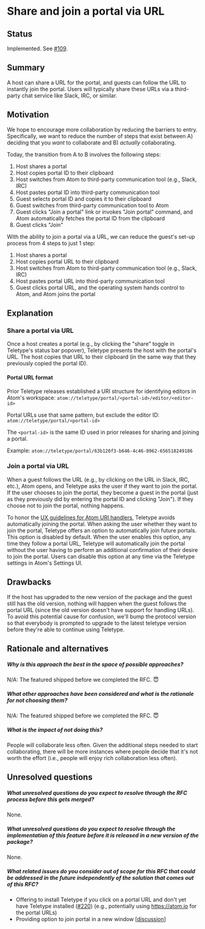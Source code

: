 # Share and join a portal via URL

## Status

Implemented. See [#109](https://github.com/atom/teletype/issues/109).

## Summary

A host can share a URL for the portal, and guests can follow the URL to instantly join the portal. Users will typically share these URLs via a third-party chat service like Slack, IRC, or similar.

## Motivation

We hope to encourage more collaboration by reducing the barriers to entry. Specifically, we want to reduce the number of steps that exist between A) deciding that you *want* to collaborate and B) *actually* collaborating.

Today, the transition from A to B involves the following steps:

1. Host shares a portal
2. Host copies portal ID to their clipboard
3. Host switches from Atom to third-party communication tool (e.g., Slack, IRC)
4. Host pastes portal ID into third-party communication tool
5. Guest selects portal ID and copies it to their clipboard
6. Guest switches from third-party communication tool to Atom
7. Guest clicks "Join a portal" link or invokes "Join portal" command, and Atom automatically fetches the portal ID from the clipboard
8. Guest clicks "Join"

With the ability to join a portal via a URL, we can reduce the guest's set-up process from 4 steps to just 1 step:

1. Host shares a portal
2. Host copies portal URL to their clipboard
3. Host switches from Atom to third-party communication tool (e.g., Slack, IRC)
4. Host pastes portal URL into third-party communication tool
5. Guest clicks portal URL, and the operating system hands control to Atom, and Atom joins the portal

## Explanation

### Share a portal via URL

Once a host creates a portal (e.g., by clicking the "share" toggle in Teletype's status bar popover), Teletype presents the host with the portal's URL. The host copies that URL to their clipboard (in the same way that they previously copied the portal ID).

#### Portal URL format

Prior Teletype releases established a URI structure for identifying editors in Atom's workspace: `atom://teletype/portal/<portal-id>/editor/<editor-id>`

Portal URLs use that same pattern, but exclude the editor ID: `atom://teletype/portal/<portal-id>`

The `<portal-id>` is the same ID used in prior releases for sharing and joining a portal.

Example: `atom://teletype/portal/63b120f3-b646-4c46-8962-656518249186`

### Join a portal via URL

When a guest follows the URL (e.g., by clicking on the URL in Slack, IRC, etc.), Atom opens, and Teletype asks the user if they want to join the portal. If the user chooses to join the portal, they become a guest in the portal (just as they previously did by entering the portal ID and clicking "Join"). If they choose not to join the portal, nothing happens.

To honor the [UX guidelines for Atom URI handlers](https://flight-manual.atom.io/hacking-atom/sections/handling-uris/), Teletype avoids automatically joining the portal. When asking the user whether they want to join the portal, Teletype offers an option to automatically join future portals. This option is disabled by default. When the user enables this option, any time they follow a portal URL, Teletype will automatically join the portal without the user having to perform an additional confirmation of their desire to join the portal. Users can disable this option at any time via the Teletype settings in Atom's Settings UI.

## Drawbacks

If the host has upgraded to the new version of the package and the guest still has the old version, nothing will happen when the guest follows the portal URL (since the old version doesn't have support for handling URLs). To avoid this potential cause for confusion, we'll bump the protocol version so that everybody is prompted to upgrade to the latest teletype version before they're able to continue using Teletype.

## Rationale and alternatives

##### Why is this approach the best in the space of possible approaches?

N/A: The featured shipped before we completed the RFC. 😇

##### What other approaches have been considered and what is the rationale for not choosing them?

N/A: The featured shipped before we completed the RFC. 😇

##### What is the impact of not doing this?

People will collaborate less often. Given the additional steps needed to start collaborating, there will be more instances where people decide that it's not worth the effort (i.e., people will enjoy rich collaboration less often).

## Unresolved questions

##### What unresolved questions do you expect to resolve through the RFC process before this gets merged?

None.

##### What unresolved questions do you expect to resolve through the implementation of this feature before it is released in a new version of the package?

None.

##### What related issues do you consider out of scope for this RFC that could be addressed in the future independently of the solution that comes out of this RFC?

- Offering to install Teletype if you click on a portal URL and don't yet have Teletype installed ([#220](https://github.com/atom/teletype/issues/220)) (e.g., potentially using https://atom.io for the portal URLs)
- Providing option to join portal in a new window [[discussion](https://github.com/atom/teletype/pull/344#discussion_r175569812)]
